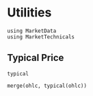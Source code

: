 # Utilities

```@setup base
using MarketData
using MarketTechnicals
```

## Typical Price

```@docs
typical
```

```@repl base
merge(ohlc, typical(ohlc))
```
